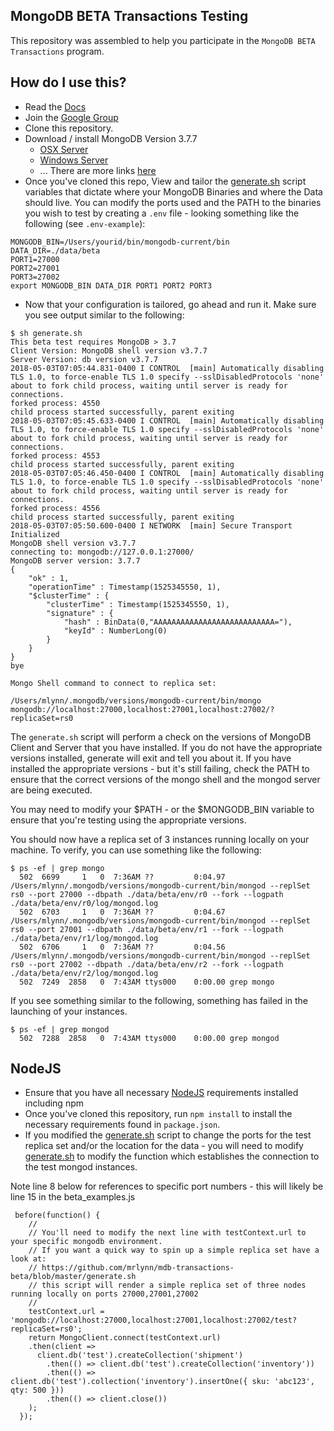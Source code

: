 ## MongoDB BETA Transactions Testing

This repository was assembled to help you participate in the `MongoDB BETA Transactions` program.

## How do I use this?

* Read the [Docs](https://docs-beta-transactions.mongodb.com/)
* Join the [Google Group](https://groups.google.com/forum/#!topic/mongodb-txnbeta/ML8jxxvnRKM)
* Clone this repository.
* Download / install MongoDB Version 3.7.7
  * [OSX Server](https://fastdl.mongodb.org/osx/mongodb-osx-ssl-x86_64-3.7.7.tgz)
  * [Windows Server](https://www.mongodb.com/dr/fastdl.mongodb.org/win32/mongodb-win32-x86_64-2008plus-ssl-3.7.7-signed.msi/download)
  * ... There are more links [here](https://groups.google.com/forum/#!topic/mongodb-txnbeta/ML8jxxvnRKM)
* Once you've cloned this repo, View and tailor the [generate.sh](https://github.com/mrlynn/mdb-transactions-beta/blob/master/generate.sh) script variables that dictate where your MongoDB Binaries and where the Data should live.  You can modify the ports used and the PATH to the binaries you wish to test by creating a `.env` file - looking something like the following (see `.env-example`):

```
MONGODB_BIN=/Users/yourid/bin/mongodb-current/bin
DATA_DIR=./data/beta
PORT1=27000
PORT2=27001
PORT3=27002
export MONGODB_BIN DATA_DIR PORT1 PORT2 PORT3
```

* Now that your configuration is tailored, go ahead and run it.  Make sure you see output similar to the following:

```
$ sh generate.sh
This beta test requires MongoDB > 3.7
Client Version: MongoDB shell version v3.7.7
Server Version: db version v3.7.7
2018-05-03T07:05:44.831-0400 I CONTROL  [main] Automatically disabling TLS 1.0, to force-enable TLS 1.0 specify --sslDisabledProtocols 'none'
about to fork child process, waiting until server is ready for connections.
forked process: 4550
child process started successfully, parent exiting
2018-05-03T07:05:45.633-0400 I CONTROL  [main] Automatically disabling TLS 1.0, to force-enable TLS 1.0 specify --sslDisabledProtocols 'none'
about to fork child process, waiting until server is ready for connections.
forked process: 4553
child process started successfully, parent exiting
2018-05-03T07:05:46.450-0400 I CONTROL  [main] Automatically disabling TLS 1.0, to force-enable TLS 1.0 specify --sslDisabledProtocols 'none'
about to fork child process, waiting until server is ready for connections.
forked process: 4556
child process started successfully, parent exiting
2018-05-03T07:05:50.600-0400 I NETWORK  [main] Secure Transport Initialized
MongoDB shell version v3.7.7
connecting to: mongodb://127.0.0.1:27000/
MongoDB server version: 3.7.7
{
	"ok" : 1,
	"operationTime" : Timestamp(1525345550, 1),
	"$clusterTime" : {
		"clusterTime" : Timestamp(1525345550, 1),
		"signature" : {
			"hash" : BinData(0,"AAAAAAAAAAAAAAAAAAAAAAAAAAA="),
			"keyId" : NumberLong(0)
		}
	}
}
bye

Mongo Shell command to connect to replica set:

/Users/mlynn/.mongodb/versions/mongodb-current/bin/mongo mongodb://localhost:27000,localhost:27001,localhost:27002/?replicaSet=rs0

```

The `generate.sh` script will perform a check on the versions of MongoDB Client and Server that you have installed.  If you do not have the appropriate versions installed, generate will exit and tell you about it.  If you have installed the appropriate versions - but it's still failing, check the PATH to ensure that the correct versions of the mongo shell and the mongod server are being executed.

You may need to modify your $PATH - or the $MONGODB_BIN variable to ensure that you're testing using the appropriate versions.

You should now have a replica set of 3 instances running locally on your machine.  To verify, you can use something like the following:

```
$ ps -ef | grep mongo
  502  6699     1   0  7:36AM ??         0:04.97 /Users/mlynn/.mongodb/versions/mongodb-current/bin/mongod --replSet rs0 --port 27000 --dbpath ./data/beta/env/r0 --fork --logpath ./data/beta/env/r0/log/mongod.log
  502  6703     1   0  7:36AM ??         0:04.67 /Users/mlynn/.mongodb/versions/mongodb-current/bin/mongod --replSet rs0 --port 27001 --dbpath ./data/beta/env/r1 --fork --logpath ./data/beta/env/r1/log/mongod.log
  502  6706     1   0  7:36AM ??         0:04.56 /Users/mlynn/.mongodb/versions/mongodb-current/bin/mongod --replSet rs0 --port 27002 --dbpath ./data/beta/env/r2 --fork --logpath ./data/beta/env/r2/log/mongod.log
  502  7249  2858   0  7:43AM ttys000    0:00.00 grep mongo
```

If you see something similar to the following, something has failed in the launching of your instances. 

```
$ ps -ef | grep mongod
  502  7288  2858   0  7:43AM ttys000    0:00.00 grep mongod
```



## NodeJS
* Ensure that you have all necessary [NodeJS](http://nodejs.org) requirements installed including npm
* Once you've cloned this repository, run `npm install` to install the necessary requirements found in `package.json`.
* If you modified the [generate.sh](https://github.com/mrlynn/mdb-transactions-beta/blob/master/generate.sh) script to change the ports for the test replica set and/or the location for the data - you will need to modify [generate.sh](https://github.com/mrlynn/mdb-transactions-beta/blob/master/beta_examples.js) to modify the function which establishes the connection to the test mongod instances.

Note line 8 below for references to specific port numbers - this will likely be line 15 in the beta_examples.js

```
 before(function() {
    //
    // You'll need to modify the next line with testContext.url to your specific mongodb environment.
    // If you want a quick way to spin up a simple replica set have a look at:
    // https://github.com/mrlynn/mdb-transactions-beta/blob/master/generate.sh
    // this script will render a simple replica set of three nodes running locally on ports 27000,27001,27002
    //
    testContext.url = 'mongodb://localhost:27000,localhost:27001,localhost:27002/test?replicaSet=rs0';
    return MongoClient.connect(testContext.url)
    .then(client =>
      client.db('test').createCollection('shipment')
        .then(() => client.db('test').createCollection('inventory'))
        .then(() => client.db('test').collection('inventory').insertOne({ sku: 'abc123', qty: 500 }))
        .then(() => client.close())
    );
  });
  ```


